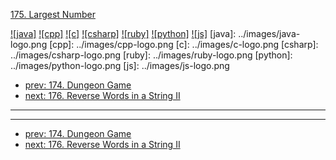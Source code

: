 [175. Largest Number](https://leetcode.com/problems/largest-number/)

[![java]](../java/175-largest-number.md)
[![cpp]](../cpp/175-largest-number.md)
[![c]](../c/175-largest-number.md)
[![csharp]](../csharp/175-largest-number.md)
[![ruby]](../ruby/175-largest-number.md)
[![python]](../python/175-largest-number.md)
[![js]](../js/175-largest-number.md)
[java]: ../images/java-logo.png
[cpp]: ../images/cpp-logo.png
[c]: ../images/c-logo.png
[csharp]: ../images/csharp-logo.png
[ruby]: ../images/ruby-logo.png
[python]: ../images/python-logo.png
[js]: ../images/js-logo.png

- [prev: 174. Dungeon Game](174-dungeon-game.md)
- [next: 176. Reverse Words in a String II](176-reverse-words-in-a-string-ii.md)

---


---

- [prev: 174. Dungeon Game](174-dungeon-game.md)
- [next: 176. Reverse Words in a String II](176-reverse-words-in-a-string-ii.md)

